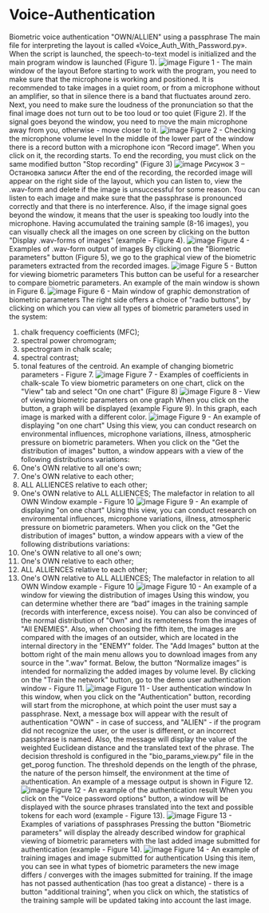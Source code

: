 # Voice-Authentication
Biometric voice authentication "OWN/ALLIEN" using a passphrase
The main file for interpreting the layout is called «Voice_Auth_With_Password.py». When the script is launched, the speech-to-text model is initialized and the main program window is launched (Figure 1).
![image](https://user-images.githubusercontent.com/16018075/131023231-e4e770d3-8e91-4f56-8fd0-f77d5cdd9fe6.png)
Figure 1 - The main window of the layout 
Before starting to work with the program, you need to make sure that the microphone is working and positioned. It is recommended to take images in a quiet room, or from a microphone without an amplifier, so that in silence there is a band that fluctuates around zero. Next, you need to make sure the loudness of the pronunciation so that the final image does not turn out to be too loud or too quiet (Figure 2). If the signal goes beyond the window, you need to move the main microphone away from you, otherwise - move closer to it.
![image](https://user-images.githubusercontent.com/16018075/131023330-e54077d7-fa18-45d3-9a37-54a77b40ca1e.png)
Figure 2 - Checking the microphone volume level 
In the middle of the lower part of the window there is a record button with a microphone icon “Record image”. When you click on it, the recording starts. To end the recording, you must click on the same modified button "Stop recording" (Figure 3) 
![image](https://user-images.githubusercontent.com/16018075/131023362-a4a4ac48-e3d7-495d-9731-d6bbbd2618fb.png)
Рисунок 3 – Остановка записи
After the end of the recording, the recorded image will appear on the right side of the layout, which you can listen to, view the .wav-form and delete if the image is unsuccessful for some reason. You can listen to each image and make sure that the passphrase is pronounced correctly and that there is no interference. Also, if the image signal goes beyond the window, it means that the user is speaking too loudly into the microphone.
Having accumulated the training sample (8-16 images), you can visually check all the images on one screen by clicking on the button "Display .wav-forms of images" (example - Figure 4).
![image](https://user-images.githubusercontent.com/16018075/131023403-5c3f4712-602e-47f9-ba0e-71b1f2285340.png)
Figure 4 - Examples of .wav-form output of images
By clicking on the "Biometric parameters" button (Figure 5), we go to the graphical view of the biometric parameters extracted from the recorded images. 
![image](https://user-images.githubusercontent.com/16018075/131023423-ef481a02-c653-4383-ad13-b7b3536dd37e.png)
Figure 5 - Button for viewing biometric parameters 
This button can be useful for a researcher to compare biometric parameters. An example of the main window is shown in Figure 6.
![image](https://user-images.githubusercontent.com/16018075/131023448-621fa74e-85ed-4bbc-bab3-ad830f7c2433.png)
Figure 6 - Main window of graphic demonstration of biometric parameters 
The right side offers a choice of "radio buttons", by clicking on which you can view all types of biometric parameters used in the system: 
1) chalk frequency coefficients (MFC); 
2) spectral power chromogram; 
3) spectrogram in chalk scale; 
4) spectral contrast; 
5) tonal features of the centroid. 
An example of changing biometric parameters - Figure 7.
![image](https://user-images.githubusercontent.com/16018075/131023466-d727fb8a-1638-43fc-819c-9932a5d0110f.png)
Figure 7 - Examples of coefficients in chalk-scale
To view biometric parameters on one chart, click on the "View" tab and select "On one chart" (Figure 8)
![image](https://user-images.githubusercontent.com/16018075/131023488-a5f177e5-370c-4b32-81a3-beb9ed6ac4c9.png)
Figure 8 - View of viewing biometric parameters on one graph 
When you click on the button, a graph will be displayed (example Figure 9). In this graph, each image is marked with a different color.
![image](https://user-images.githubusercontent.com/16018075/131023538-975bc972-b148-4db1-a081-df02f574c31b.png)
Figure 9 - An example of displaying "on one chart" 
Using this view, you can conduct research on environmental influences, microphone variations, illness, atmospheric pressure on biometric parameters.
When you click on the "Get the distribution of images" button, a window appears with a view of the following distributions variations:
1) One's OWN relative to all one's own;
2) One's OWN relative to each other;
3) ALL ALLIENCES relative to each other;
4) One's OWN relative to ALL ALLIENCES;
The malefactor in relation to all OWN Window example - Figure 10
![image](https://user-images.githubusercontent.com/16018075/131023577-27fdb0e5-eb5b-407f-ab8e-f0fa357342ec.png)
Figure 9 - An example of displaying "on one chart" 
Using this view, you can conduct research on environmental influences, microphone variations, illness, atmospheric pressure on biometric parameters.
When you click on the "Get the distribution of images" button, a window appears with a view of the following distributions variations:
1) One's OWN relative to all one's own;
2) One's OWN relative to each other;
3) ALL ALLIENCES relative to each other;
4) One's OWN relative to ALL ALLIENCES;
The malefactor in relation to all OWN Window example - Figure 10
![image](https://user-images.githubusercontent.com/16018075/131023630-8e71377b-6353-4ba4-815e-e06ff1f8d991.png)
Figure 10 - An example of a window for viewing the distribution of images
Using this window, you can determine whether there are “bad” images in the training sample (records with interference, excess noise). You can also be convinced of the normal distribution of "Own" and its remoteness from the images of "All ENEMIES". Also, when choosing the fifth item, the images are compared with the images of an outsider, which are located in the internal directory in the "ENEMY" folder.
The "Add Images" button at the bottom right of the main menu allows you to download images from any source in the ".wav" format.
Below, the button “Normalize images” is intended for normalizing the added images by volume level.
By clicking on the "Train the network" button, go to the demo user authentication window - Figure 11.
![image](https://user-images.githubusercontent.com/16018075/131023660-d1abef2e-b126-45b2-81c0-292b5eb1e5f6.png)
Figure 11 - User authentication window
In this window, when you click on the "Authentication" button, recording will start from the microphone, at which point the user must say a passphrase. Next, a message box will appear with the result of authentication "OWN" - in case of success, and "ALIEN" - if the program did not recognize the user, or the user is different, or an incorrect passphrase is named. Also, the message will display the value of the weighted Euclidean distance and the translated text of the phrase. The decision threshold is configured in the "bio_params_view.py" file in the get_porog function. The threshold depends on the length of the phrase, the nature of the person himself, the environment at the time of authentication. An example of a message output is shown in Figure 12.
![image](https://user-images.githubusercontent.com/16018075/131023699-7929ba26-11da-4dfb-8db1-7b39a0a85988.png)
Figure 12 - An example of the authentication result
When you click on the "Voice password options" button, a window will be displayed with the source phrases translated into the text and possible tokens for each word (example - Figure 13).
![image](https://user-images.githubusercontent.com/16018075/131023788-16ae7f7d-47a3-4093-a4f6-9aa220886793.png)
Figure 13 - Examples of variations of passphrases
Pressing the button "Biometric parameters" will display the already described window for graphical viewing of biometric parameters with the last added image submitted for authentication (example - Figure 14).
![image](https://user-images.githubusercontent.com/16018075/131023824-8544621f-b37a-4ba9-9ac3-a3009d96ad8f.png)
Figure 14 - An example of training images and image submitted for authentication 
Using this item, you can see in what types of biometric parameters the new image differs / converges with the images submitted for training.
If the image has not passed authentication (has too great a distance) - there is a button "additional training", when you click on which, the statistics of the training sample will be updated taking into account the last image.
